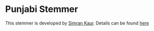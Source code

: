 # Punjabi Stemmer

This stemmer is developed by [Simran Kaur](https://github.com/SimranKaur-23). Details can be found [here](https://github.com/SimranKaur-23/Stemmer-in-punjabi)